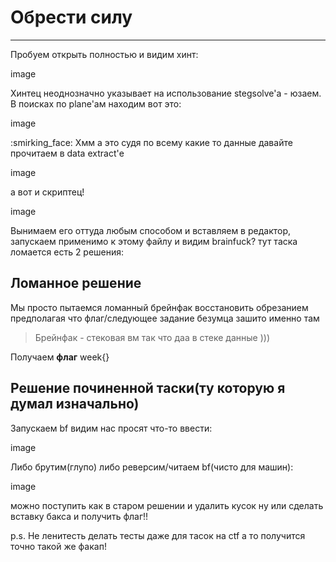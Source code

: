 # Обрести силу

---

Пробуем открыть полностью и видим хинт:

image

Хинтец неоднозначно указывает на использование stegsolve'а  - юзаем. В поисках по plane'ам находим вот это:

image

:smirking_face: Хмм а это судя по всему какие то данные давайте прочитаем в data extract'е

image

а вот и скриптец!

image

Вынимаем его оттуда любым способом и вставляем в редактор, запускаем применимо к этому файлу и видим brainfuck? тут таска ломается есть 2 решения:

## Ломанное решение

Мы просто пытаемся ломанный брейнфак восстановить обрезанием предполагая что флаг/следующее задание безумца зашито именно там

> Брейнфак - стековая вм так что даа в стеке данные )))

Получаем **флаг** week{}

## Решение починенной таски(ту которую я думал изначально)

Запускаем bf видим нас просят что-то ввести:

image

Либо брутим(глупо) либо реверсим/читаем bf(чисто для машин):

image

можно поступить как в старом решении и удалить кусок ну или сделать вставку бакса и получить флаг!!

p.s. Не ленитесть делать тесты даже для тасок на ctf а то получится точно такой же факап!

